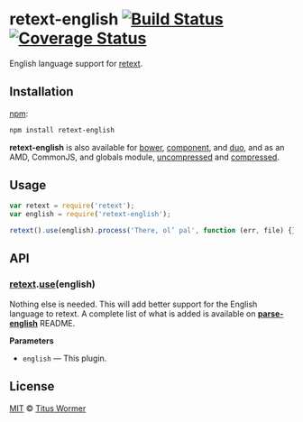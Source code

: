 # retext-english [![Build Status](https://img.shields.io/travis/wooorm/retext-english.svg)](https://travis-ci.org/wooorm/retext-english) [![Coverage Status](https://img.shields.io/codecov/c/github/wooorm/retext-english.svg)](https://codecov.io/github/wooorm/retext-english)

English language support for [retext](https://github.com/wooorm/retext).

## Installation

[npm](https://docs.npmjs.com/cli/install):

```bash
npm install retext-english
```

**retext-english** is also available for [bower](http://bower.io/#install-packages),
[component](https://github.com/componentjs/component), and
[duo](http://duojs.org/#getting-started), and as an AMD, CommonJS, and globals
module, [uncompressed](retext-english.js) and [compressed](retext-english.min.js).

## Usage

```javascript
var retext = require('retext');
var english = require('retext-english');

retext().use(english).process('There, ol’ pal', function (err, file) {});
```

## API

### [retext](https://github.com/wooorm/retext).[use](https://github.com/wooorm/retext#retextuseplugin-options)\(english\)

Nothing else is needed. This will add better support for the English language
to retext. A complete list of what is added is available on
[**parse-english**](https://github.com/wooorm/english#api) README.

**Parameters**

*   `english` — This plugin.

## License

[MIT](LICENSE) © [Titus Wormer](http://wooorm.com)
